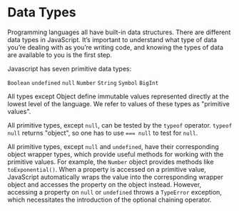 # Data Types

Programming languages all have built-in data structures. There are different data types in JavaScript. It’s important to understand what type of data you’re dealing with as you’re writing code, and knowing the types of data are available to you is the first step.

Javascript has seven primitive data types:

`Boolean`
`undefined`
`null`
`Number`
`String`
`Symbol`
`BigInt`

All types except Object define immutable values represented directly at the lowest level of the language. We refer to values of these types as "primitive values".

All primitive types, except `null`, can be tested by the `typeof` operator. `typeof null` returns "object", so one has to use `=== null` to test for `null`.

All primitive types, except `null` and `undefined`, have their corresponding object wrapper types, which provide useful methods for working with the primitive values. For example, the `Number` object provides methods like `toExponential()`. When a property is accessed on a primitive value, JavaScript automatically wraps the value into the corresponding wrapper object and accesses the property on the object instead. However, accessing a property on `null` or `undefined` throws a `TypeError` exception, which necessitates the introduction of the optional chaining operator.